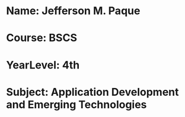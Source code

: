 # Name: Jefferson M. Paque
# Course: BSCS
# YearLevel: 4th
# Subject:  Application Development and Emerging Technologies